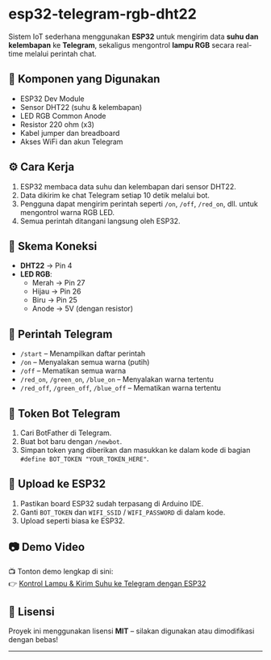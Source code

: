 # esp32-telegram-rgb-dht22

Sistem IoT sederhana menggunakan **ESP32** untuk mengirim data **suhu dan kelembapan** ke **Telegram**, sekaligus mengontrol **lampu RGB** secara real-time melalui perintah chat.

## 🧰 Komponen yang Digunakan

- ESP32 Dev Module
- Sensor DHT22 (suhu & kelembapan)
- LED RGB Common Anode
- Resistor 220 ohm (x3)
- Kabel jumper dan breadboard
- Akses WiFi dan akun Telegram

## ⚙️ Cara Kerja

1. ESP32 membaca data suhu dan kelembapan dari sensor DHT22.
2. Data dikirim ke chat Telegram setiap 10 detik melalui bot.
3. Pengguna dapat mengirim perintah seperti `/on`, `/off`, `/red_on`, dll. untuk mengontrol warna RGB LED.
4. Semua perintah ditangani langsung oleh ESP32.

## 🔌 Skema Koneksi

- **DHT22** → Pin 4
- **LED RGB**:
  - Merah → Pin 27
  - Hijau → Pin 26
  - Biru → Pin 25
  - Anode → 5V (dengan resistor)

## 💬 Perintah Telegram

- `/start` – Menampilkan daftar perintah
- `/on` – Menyalakan semua warna (putih)
- `/off` – Mematikan semua warna
- `/red_on`, `/green_on`, `/blue_on` – Menyalakan warna tertentu
- `/red_off`, `/green_off`, `/blue_off` – Mematikan warna tertentu

## 🔐 Token Bot Telegram

1. Cari BotFather di Telegram.
2. Buat bot baru dengan `/newbot`.
3. Simpan token yang diberikan dan masukkan ke dalam kode di bagian `#define BOT_TOKEN "YOUR_TOKEN_HERE"`.

## 🚀 Upload ke ESP32

1. Pastikan board ESP32 sudah terpasang di Arduino IDE.
2. Ganti `BOT_TOKEN` dan `WIFI_SSID` / `WIFI_PASSWORD` di dalam kode.
3. Upload seperti biasa ke ESP32.

## 📷 Demo Video

📺 Tonton demo lengkap di sini:  
👉 [Kontrol Lampu & Kirim Suhu ke Telegram dengan ESP32](https://ai.invideo.io/ai-video?video=kontrol-lampu-kirim-data-suhu-ke-telegram-dengan-esp32-gildvt)

## 📄 Lisensi

Proyek ini menggunakan lisensi **MIT** – silakan digunakan atau dimodifikasi dengan bebas!

---


